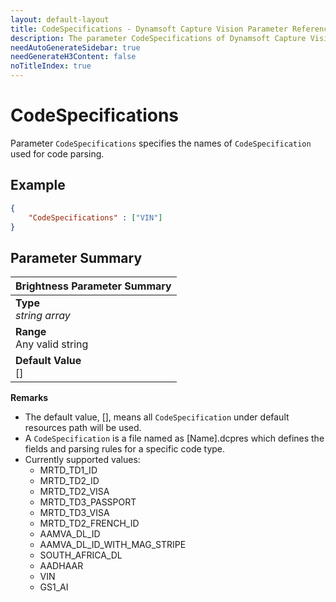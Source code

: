 ```yaml
---
layout: default-layout
title: CodeSpecifications - Dynamsoft Capture Vision Parameter Reference
description: The parameter CodeSpecifications of Dynamsoft Capture Vision. 
needAutoGenerateSidebar: true
needGenerateH3Content: false
noTitleIndex: true
---
```


# CodeSpecifications

Parameter `CodeSpecifications` specifies the names of `CodeSpecification` used for code parsing.

## Example

```json
{
    "CodeSpecifications" : ["VIN"]
}
```

## Parameter Summary

| Brightness Parameter Summary |
| :------------- |
| **Type**<br>*string array* |
| **Range**<br>Any valid string |
| **Default Value**<br>[] |

**Remarks**

- The default value, [], means all `CodeSpecification` under default resources path will be used.
- A `CodeSpecification` is a file named as [Name].dcpres which defines the fields and parsing rules for a specific code type.
- Currently supported values:
    * MRTD_TD1_ID
    * MRTD_TD2_ID
    * MRTD_TD2_VISA
    * MRTD_TD3_PASSPORT
    * MRTD_TD3_VISA
    * MRTD_TD2_FRENCH_ID
    * AAMVA_DL_ID
    * AAMVA_DL_ID_WITH_MAG_STRIPE
    * SOUTH_AFRICA_DL
    * AADHAAR
    * VIN
    * GS1_AI

